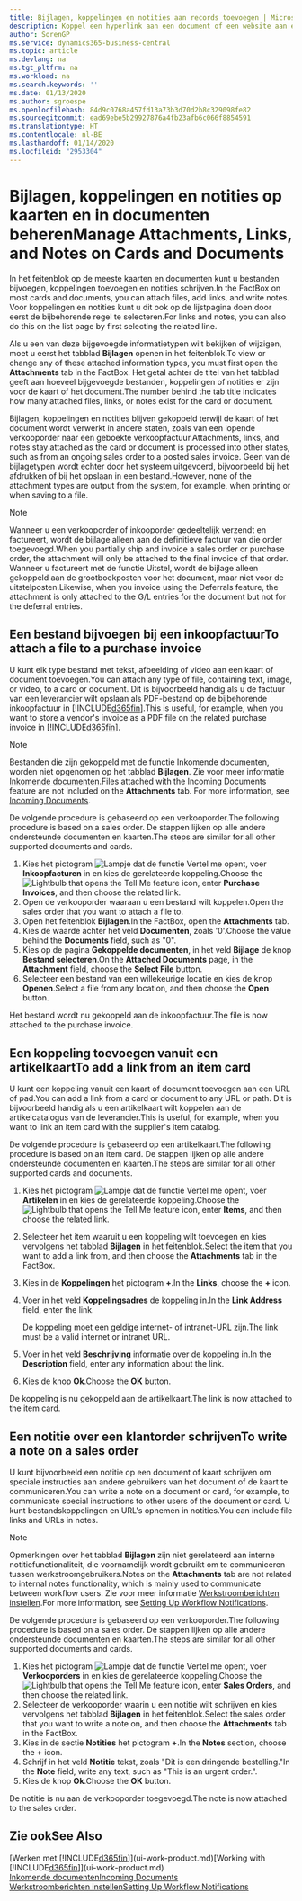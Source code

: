 ```yaml
---
title: Bijlagen, koppelingen en notities aan records toevoegen | Microsoft Docs
description: Koppel een hyperlink aan een document of een website aan een bepaalde record, zoals een klant of document.
author: SorenGP
ms.service: dynamics365-business-central
ms.topic: article
ms.devlang: na
ms.tgt_pltfrm: na
ms.workload: na
ms.search.keywords: ''
ms.date: 01/13/2020
ms.author: sgroespe
ms.openlocfilehash: 84d9c0768a457fd13a73b3d70d2b8c329098fe82
ms.sourcegitcommit: ead69ebe5b29927876a4fb23afb6c066f8854591
ms.translationtype: HT
ms.contentlocale: nl-BE
ms.lasthandoff: 01/14/2020
ms.locfileid: "2953304"
---
```

# <a name="manage-attachments-links-and-notes-on-cards-and-documents"></a><span data-ttu-id="60091-103">Bijlagen, koppelingen en notities op kaarten en in documenten beheren</span><span class="sxs-lookup"><span data-stu-id="60091-103">Manage Attachments, Links, and Notes on Cards and Documents</span></span>

<span data-ttu-id="60091-104">In het feitenblok op de meeste kaarten en documenten kunt u bestanden bijvoegen, koppelingen toevoegen en notities schrijven.</span><span class="sxs-lookup"><span data-stu-id="60091-104">In the FactBox on most cards and documents, you can attach files, add links, and write notes.</span></span> <span data-ttu-id="60091-105">Voor koppelingen en notities kunt u dit ook op de lijstpagina doen door eerst de bijbehorende regel te selecteren.</span><span class="sxs-lookup"><span data-stu-id="60091-105">For links and notes, you can also do this on the list page by first selecting the related line.</span></span>

<span data-ttu-id="60091-106">Als u een van deze bijgevoegde informatietypen wilt bekijken of wijzigen, moet u eerst het tabblad **Bijlagen** openen in het feitenblok.</span><span class="sxs-lookup"><span data-stu-id="60091-106">To view or change any of these attached information types, you must first open the **Attachments** tab in the FactBox.</span></span> <span data-ttu-id="60091-107">Het getal achter de titel van het tabblad geeft aan hoeveel bijgevoegde bestanden, koppelingen of notities er zijn voor de kaart of het document.</span><span class="sxs-lookup"><span data-stu-id="60091-107">The number behind the tab title indicates how many attached files, links, or notes exist for the card or document.</span></span>

<span data-ttu-id="60091-108">Bijlagen, koppelingen en notities blijven gekoppeld terwijl de kaart of het document wordt verwerkt in andere staten, zoals van een lopende verkooporder naar een geboekte verkoopfactuur.</span><span class="sxs-lookup"><span data-stu-id="60091-108">Attachments, links, and notes stay attached as the card or document is processed into other states, such as from an ongoing sales order to a posted sales invoice.</span></span> <span data-ttu-id="60091-109">Geen van de bijlagetypen wordt echter door het systeem uitgevoerd, bijvoorbeeld bij het afdrukken of bij het opslaan in een bestand.</span><span class="sxs-lookup"><span data-stu-id="60091-109">However, none of the attachment types are output from the system, for example, when printing or when saving to a file.</span></span>

> [!NOTE]
> <span data-ttu-id="60091-110">Wanneer u een verkooporder of inkooporder gedeeltelijk verzendt en factureert, wordt de bijlage alleen aan de definitieve factuur van die order toegevoegd.</span><span class="sxs-lookup"><span data-stu-id="60091-110">When you partially ship and invoice a sales order or purchase order, the attachment will only be attached to the final invoice of that order.</span></span> <span data-ttu-id="60091-111">Wanneer u factureert met de functie Uitstel, wordt de bijlage alleen gekoppeld aan de grootboekposten voor het document, maar niet voor de uitstelposten.</span><span class="sxs-lookup"><span data-stu-id="60091-111">Likewise, when you invoice using the Deferrals feature, the attachment is only attached to the G/L entries for the document but not for the deferral entries.</span></span>

## <a name="to-attach-a-file-to-a-purchase-invoice"></a><span data-ttu-id="60091-112">Een bestand bijvoegen bij een inkoopfactuur</span><span class="sxs-lookup"><span data-stu-id="60091-112">To attach a file to a purchase invoice</span></span>
<span data-ttu-id="60091-113">U kunt elk type bestand met tekst, afbeelding of video aan een kaart of document toevoegen.</span><span class="sxs-lookup"><span data-stu-id="60091-113">You can attach any type of file, containing text, image, or video, to a card or document.</span></span> <span data-ttu-id="60091-114">Dit is bijvoorbeeld handig als u de factuur van een leverancier wilt opslaan als PDF-bestand op de bijbehorende inkoopfactuur in [!INCLUDE[d365fin](includes/d365fin_md.md)].</span><span class="sxs-lookup"><span data-stu-id="60091-114">This is useful, for example, when you want to store a vendor's invoice as a PDF file on the related purchase invoice in [!INCLUDE[d365fin](includes/d365fin_md.md)].</span></span>

> [!NOTE]
> <span data-ttu-id="60091-115">Bestanden die zijn gekoppeld met de functie Inkomende documenten, worden niet opgenomen op het tabblad **Bijlagen**. Zie voor meer informatie [Inkomende documenten](across-income-documents.md).</span><span class="sxs-lookup"><span data-stu-id="60091-115">Files attached with the Incoming Documents feature are not included on the **Attachments** tab. For more information, see [Incoming Documents](across-income-documents.md).</span></span>

<span data-ttu-id="60091-116">De volgende procedure is gebaseerd op een verkooporder.</span><span class="sxs-lookup"><span data-stu-id="60091-116">The following procedure is based on a sales order.</span></span> <span data-ttu-id="60091-117">De stappen lijken op alle andere ondersteunde documenten en kaarten.</span><span class="sxs-lookup"><span data-stu-id="60091-117">The steps are similar for all other supported documents and cards.</span></span>

1. <span data-ttu-id="60091-118">Kies het pictogram ![Lampje dat de functie Vertel me opent](media/ui-search/search_small.png "Vertel me wat u wilt doen"), voer **Inkoopfacturen** in en kies de gerelateerde koppeling.</span><span class="sxs-lookup"><span data-stu-id="60091-118">Choose the ![Lightbulb that opens the Tell Me feature](media/ui-search/search_small.png "Tell me what you want to do") icon, enter **Purchase Invoices**, and then choose the related link.</span></span>
2. <span data-ttu-id="60091-119">Open de verkooporder waaraan u een bestand wilt koppelen.</span><span class="sxs-lookup"><span data-stu-id="60091-119">Open the sales order that you want to attach a file to.</span></span>
3. <span data-ttu-id="60091-120">Open het feitenblok **Bijlagen**.</span><span class="sxs-lookup"><span data-stu-id="60091-120">In the FactBox, open the **Attachments** tab.</span></span>
4. <span data-ttu-id="60091-121">Kies de waarde achter het veld **Documenten**, zoals '0'.</span><span class="sxs-lookup"><span data-stu-id="60091-121">Choose the value behind the **Documents** field, such as "0".</span></span>
5. <span data-ttu-id="60091-122">Kies op de pagina **Gekoppelde documenten**, in het veld **Bijlage** de knop **Bestand selecteren**.</span><span class="sxs-lookup"><span data-stu-id="60091-122">On the **Attached Documents** page, in the **Attachment** field, choose the **Select File** button.</span></span>
5. <span data-ttu-id="60091-123">Selecteer een bestand van een willekeurige locatie en kies de knop **Openen**.</span><span class="sxs-lookup"><span data-stu-id="60091-123">Select a file from any location, and then choose the **Open** button.</span></span>

<span data-ttu-id="60091-124">Het bestand wordt nu gekoppeld aan de inkoopfactuur.</span><span class="sxs-lookup"><span data-stu-id="60091-124">The file is now attached to the purchase invoice.</span></span>

## <a name="to-add-a-link-from-an-item-card"></a><span data-ttu-id="60091-125">Een koppeling toevoegen vanuit een artikelkaart</span><span class="sxs-lookup"><span data-stu-id="60091-125">To add a link from an item card</span></span>
<span data-ttu-id="60091-126">U kunt een koppeling vanuit een kaart of document toevoegen aan een URL of pad.</span><span class="sxs-lookup"><span data-stu-id="60091-126">You can add a link from a card or document to any URL or path.</span></span> <span data-ttu-id="60091-127">Dit is bijvoorbeeld handig als u een artikelkaart wilt koppelen aan de artikelcatalogus van de leverancier.</span><span class="sxs-lookup"><span data-stu-id="60091-127">This is useful, for example, when you want to link an item card with the supplier's item catalog.</span></span>

<span data-ttu-id="60091-128">De volgende procedure is gebaseerd op een artikelkaart.</span><span class="sxs-lookup"><span data-stu-id="60091-128">The following procedure is based on an item card.</span></span> <span data-ttu-id="60091-129">De stappen lijken op alle andere ondersteunde documenten en kaarten.</span><span class="sxs-lookup"><span data-stu-id="60091-129">The steps are similar for all other supported cards and documents.</span></span>

1. <span data-ttu-id="60091-130">Kies het pictogram ![Lampje dat de functie Vertel me opent](media/ui-search/search_small.png "Vertel me wat u wilt doen"), voer **Artikelen** in en kies de gerelateerde koppeling.</span><span class="sxs-lookup"><span data-stu-id="60091-130">Choose the ![Lightbulb that opens the Tell Me feature](media/ui-search/search_small.png "Tell me what you want to do") icon, enter **Items**, and then choose the related link.</span></span>
2. <span data-ttu-id="60091-131">Selecteer het item waaruit u een koppeling wilt toevoegen en kies vervolgens het tabblad **Bijlagen** in het feitenblok.</span><span class="sxs-lookup"><span data-stu-id="60091-131">Select the item that you want to add a link from, and then choose the **Attachments** tab in the FactBox.</span></span>
3. <span data-ttu-id="60091-132">Kies in de **Koppelingen** het pictogram **+**.</span><span class="sxs-lookup"><span data-stu-id="60091-132">In the **Links**, choose the **+** icon.</span></span>
4. <span data-ttu-id="60091-133">Voer in het veld **Koppelingsadres** de koppeling in.</span><span class="sxs-lookup"><span data-stu-id="60091-133">In the **Link Address** field, enter the link.</span></span>

    <span data-ttu-id="60091-134">De koppeling moet een geldige internet- of intranet-URL zijn.</span><span class="sxs-lookup"><span data-stu-id="60091-134">The link must be a valid internet or intranet URL.</span></span>

5. <span data-ttu-id="60091-135">Voer in het veld **Beschrijving** informatie over de koppeling in.</span><span class="sxs-lookup"><span data-stu-id="60091-135">In the **Description** field, enter any information about the link.</span></span>  
6. <span data-ttu-id="60091-136">Kies de knop **Ok**.</span><span class="sxs-lookup"><span data-stu-id="60091-136">Choose the **OK** button.</span></span>

<span data-ttu-id="60091-137">De koppeling is nu gekoppeld aan de artikelkaart.</span><span class="sxs-lookup"><span data-stu-id="60091-137">The link is now attached to the item card.</span></span>  

## <a name="to-write-a-note-on-a-sales-order"></a><span data-ttu-id="60091-138">Een notitie over een klantorder schrijven</span><span class="sxs-lookup"><span data-stu-id="60091-138">To write a note on a sales order</span></span>
<span data-ttu-id="60091-139">U kunt bijvoorbeeld een notitie op een document of kaart schrijven om speciale instructies aan andere gebruikers van het document of de kaart te communiceren.</span><span class="sxs-lookup"><span data-stu-id="60091-139">You can write a note on a document or card, for example, to communicate special instructions to other users of the document or card.</span></span> <span data-ttu-id="60091-140">U kunt bestandskoppelingen en URL's opnemen in notities.</span><span class="sxs-lookup"><span data-stu-id="60091-140">You can include file links and URLs in notes.</span></span>

> [!NOTE]
> <span data-ttu-id="60091-141">Opmerkingen over het tabblad **Bijlagen** zijn niet gerelateerd aan interne notitiefunctionaliteit, die voornamelijk wordt gebruikt om te communiceren tussen werkstroomgebruikers.</span><span class="sxs-lookup"><span data-stu-id="60091-141">Notes on the **Attachments** tab are not related to internal notes functionality, which is mainly used to communicate between workflow users.</span></span> <span data-ttu-id="60091-142">Zie voor meer informatie [Werkstroomberichten instellen](across-setting-up-workflow-notifications.md).</span><span class="sxs-lookup"><span data-stu-id="60091-142">For more information, see [Setting Up Workflow Notifications](across-setting-up-workflow-notifications.md).</span></span>

<span data-ttu-id="60091-143">De volgende procedure is gebaseerd op een verkooporder.</span><span class="sxs-lookup"><span data-stu-id="60091-143">The following procedure is based on a sales order.</span></span> <span data-ttu-id="60091-144">De stappen lijken op alle andere ondersteunde documenten en kaarten.</span><span class="sxs-lookup"><span data-stu-id="60091-144">The steps are similar for all other supported documents and cards.</span></span>

1. <span data-ttu-id="60091-145">Kies het pictogram ![Lampje dat de functie Vertel me opent](media/ui-search/search_small.png "Vertel me wat u wilt doen"), voer **Verkooporders** in en kies de gerelateerde koppeling.</span><span class="sxs-lookup"><span data-stu-id="60091-145">Choose the ![Lightbulb that opens the Tell Me feature](media/ui-search/search_small.png "Tell me what you want to do") icon, enter **Sales Orders**, and then choose the related link.</span></span>
2. <span data-ttu-id="60091-146">Selecteer de verkooporder waarin u een notitie wilt schrijven en kies vervolgens het tabblad **Bijlagen** in het feitenblok.</span><span class="sxs-lookup"><span data-stu-id="60091-146">Select the sales order that you want to write a note on, and then choose the **Attachments** tab in the FactBox.</span></span>
3. <span data-ttu-id="60091-147">Kies in de sectie **Notities** het pictogram **+**.</span><span class="sxs-lookup"><span data-stu-id="60091-147">In the **Notes** section, choose the **+** icon.</span></span>
4. <span data-ttu-id="60091-148">Schrijf in het veld **Notitie** tekst, zoals "Dit is een dringende bestelling."</span><span class="sxs-lookup"><span data-stu-id="60091-148">In the **Note** field, write any text, such as "This is an urgent order.".</span></span>
5. <span data-ttu-id="60091-149">Kies de knop **Ok**.</span><span class="sxs-lookup"><span data-stu-id="60091-149">Choose the **OK** button.</span></span>

<span data-ttu-id="60091-150">De notitie is nu aan de verkooporder toegevoegd.</span><span class="sxs-lookup"><span data-stu-id="60091-150">The note is now attached to the sales order.</span></span>

## <a name="see-also"></a><span data-ttu-id="60091-151">Zie ook</span><span class="sxs-lookup"><span data-stu-id="60091-151">See Also</span></span>  
<span data-ttu-id="60091-152">[Werken met [!INCLUDE[d365fin](includes/d365fin_md.md)]](ui-work-product.md)</span><span class="sxs-lookup"><span data-stu-id="60091-152">[Working with [!INCLUDE[d365fin](includes/d365fin_md.md)]](ui-work-product.md)</span></span>  
[<span data-ttu-id="60091-153">Inkomende documenten</span><span class="sxs-lookup"><span data-stu-id="60091-153">Incoming Documents</span></span>](across-income-documents.md)  
[<span data-ttu-id="60091-154">Werkstroomberichten instellen</span><span class="sxs-lookup"><span data-stu-id="60091-154">Setting Up Workflow Notifications</span></span>](across-setting-up-workflow-notifications.md)  
